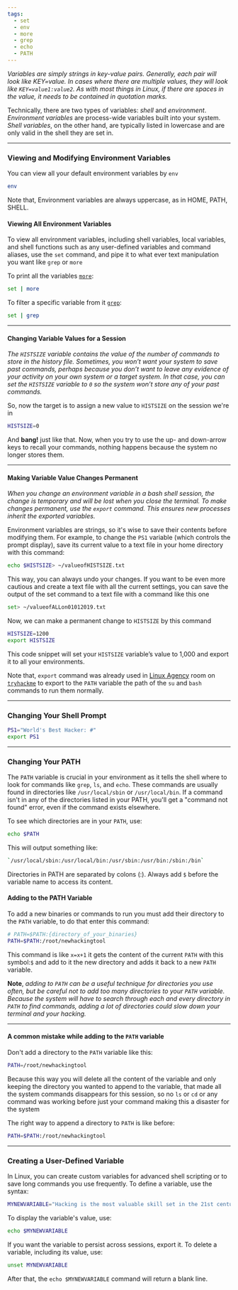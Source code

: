 ```yaml
---
tags:
  - set
  - env
  - more
  - grep
  - echo
  - PATH
---
```



*Variables are simply strings in key-value pairs. Generally, each pair will look like KEY=value. In cases where there are multiple values, they will look like `KEY=value1:value2`. As with most things in Linux, if there are spaces in the value, it needs to be contained in quotation marks.*

Technically, there are two types of variables: *shell* and *environment*. *Environment variables* are process-wide variables built into your system. *Shell variables*, on the other hand, are typically listed in lowercase and are only valid in the shell they are set in.

---

### Viewing and Modifying Environment Variables


You can view all your default environment variables by `env`
```bash
env
```
Note that, Environment variables are always uppercase, as in HOME, PATH, SHELL.

#### Viewing All Environment Variables
To view all environment variables, including shell variables, local variables, and shell functions such as any user-defined variables and command aliases, use the `set` command, and pipe it to what ever text manipulation you want like `grep` or `more`

To print all the variables [`more`](Ch2_TEXT_MANIPULATION.md):
```bash
set | more
```
To filter a specific variable from it [`grep`](Ch1_Sec2_Basic_Commands.md):
```bash
set | grep
```
---
#### Changing Variable Values for a Session
*The `HISTSIZE` variable contains the value of the number of commands to store in the history file. Sometimes, you won’t want your system to save past commands, perhaps because you don’t want to leave any evidence of your activity on your own system or a target system. In that case, you can set the `HISTSIZE` variable to `0` so the system won’t store any of your past commands.*

So, now the target is to assign a new value to `HISTSIZE` on the session we're in
```bash
HISTSIZE=0
```
And **bang!** just like that. Now, when you try to use the up- and down-arrow keys to recall your commands, nothing happens because the system no longer stores them.

---
#### Making Variable Value Changes Permanent
*When you change an environment variable in a bash shell session, the change is temporary and will be lost when you close the terminal. To make changes permanent, use the `export` command. This ensures new processes inherit the exported variables.*

Environment variables are strings, so it's wise to save their contents before modifying them. For example, to change the `PS1` variable (which controls the prompt display), save its current value to a text file in your home directory with this command:
```bash
echo $HISTSIZE> ~/valueofHISTSIZE.txt
```
This way, you can always undo your changes. If you want to be even more cautious and create a text file with all the current settings, you can save the output of the set command to a text file with a command like this one
```bash
set> ~/valueofALLon01012019.txt
```
Now, we can make a permanent change to `HISTSIZE` by this command
```bash
HISTSIZE=1200
export HISTSIZE
```

This code snippet will set your `HISTSIZE` variable’s value to 1,000 and export it to all your environments.

Note that, `export` command was already used in [Linux Agency](../THM/LinuxRoom-2.md) room on [`tryhackme`](https://tryhackme.com/r/room/linuxagency) to export to the `PATH` variable the path of the `su` and `bash` commands to run them normally.

---
### Changing Your Shell Prompt
```bash
PS1="World's Best Hacker: #"
export PS1
```
---
### Changing Your PATH

The `PATH` variable is crucial in your environment as it tells the shell where to look for commands like `grep`, `ls`, and `echo`. These commands are usually found in directories like `/usr/local/sbin` or `/usr/local/bin`. If a command isn't in any of the directories listed in your PATH, you'll get a "command not found" error, even if the command exists elsewhere.

To see which directories are in your `PATH`, use:
```bash
echo $PATH
```
This will output something like:
```bash
`/usr/local/sbin:/usr/local/bin:/usr/sbin:/usr/bin:/sbin:/bin`
```
Directories in PATH are separated by colons (:). Always add `$` before the variable name to access its content.
#### Adding to the PATH Variable

To add a new binaries or commands to run you must add their directory to the `PATH` variable, to do that enter this command:
```bash
# PATH=$PATH:{directory_of_your_binaries}
PATH=$PATH:/root/newhackingtool
```
This command is like `x=x+1` it gets the content of the current `PATH` with  this symbol:`$` and add to it the new directory and adds it back to a new `PATH` variable.

**Note**, *adding to `PATH` can be a useful technique for directories you use often, but be careful
not to add too many directories to your `PATH` variable. Because the system will have to
search through each and every directory in `PATH` to find commands, adding a lot of
directories could slow down your terminal and your hacking.*

---
#### A common mistake while adding to the `PATH` variable

Don't add  a directory to the `PATH` variable like this:
```bash
PATH=/root/newhackingtool
```
Because this way you will delete all the content of the variable and only keeping the directory you wanted to append to the variable, that made all the system commands disappears for this session, so no `ls` or `cd` or any command was working before just your command making this a disaster for the system

The right way to append a directory to `PATH` is like before:
```bash
PATH=$PATH:/root/newhackingtool
```

---
### Creating a User-Defined Variable

In Linux, you can create custom variables for advanced shell scripting or to save long commands you use frequently. To define a variable, use the syntax:
```bash
MYNEWVARIABLE="Hacking is the most valuable skill set in the 21st century"
```
To display the variable's value, use:
```bash
echo $MYNEWVARIABLE
```
If you want the variable to persist across sessions, export it. To delete a variable, including its value, use:
```bash
unset MYNEWVARIABLE 
```

After that, the `echo $MYNEWVARIABLE` command will return a blank line.